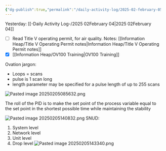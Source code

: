 ```yaml
---
{"dg-publish":true,"permalink":"/daily-activity-log/2025-02-february-05/","noteIcon":"","created":"2025-02-05T07:22:11.386-06:00"}
---
```


Yesterday: [[-Daily Activity Log-/2025 02February 04\|2025 02February 04]]
- [ ] Read Title V operating permit, for air quality. Notes: [[Information Heap/Title V Operating Permit notes\|Information Heap/Title V Operating Permit notes]]
- [x] [[Information Heap/OV100 Training\|OV100 Training]]

Ovation jargon:
- Loops = scans
- pulse is 1 scan long
- length parameter may be specified for a pulse length of up to 255 scans


![Pasted image 20250205085632.png](/img/user/Pasted%20image%2020250205085632.png)



The roll of the PID is to make the set point of the process variable equal to the set point in the shortest possible time while maintaining the stability

![Pasted image 20250205140832.png](/img/user/Pasted%20image%2020250205140832.png)
SNUD:
1. System level
2. Network level
3. Unit level
4. Drop level
![Pasted image 20250205143340.png](/img/user/Pasted%20image%2020250205143340.png)